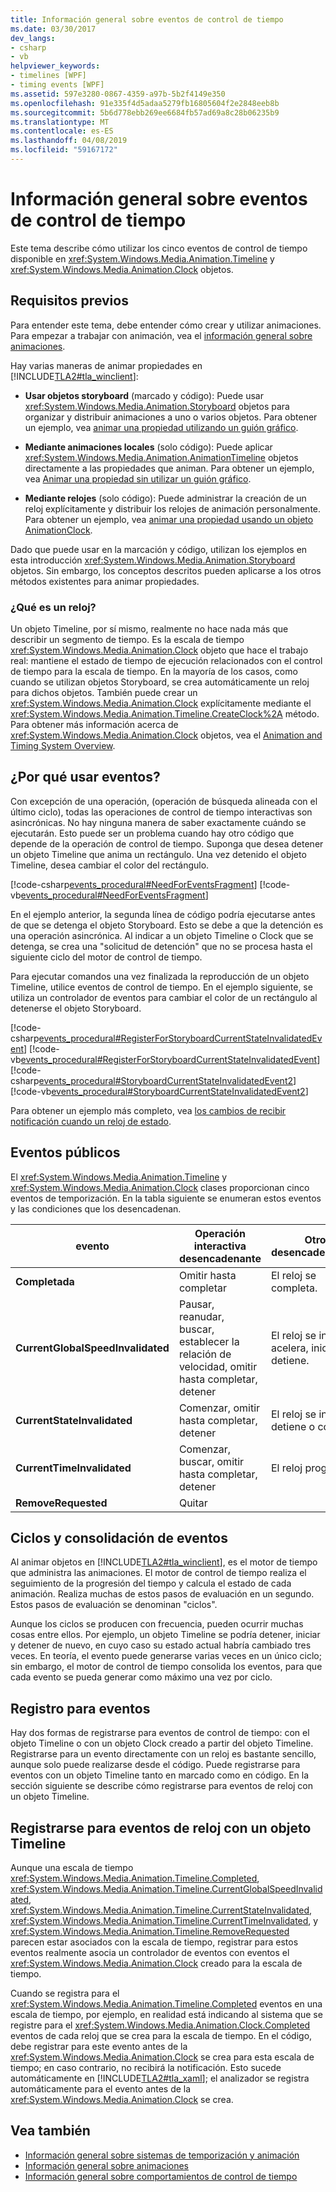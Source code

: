 ```yaml
---
title: Información general sobre eventos de control de tiempo
ms.date: 03/30/2017
dev_langs:
- csharp
- vb
helpviewer_keywords:
- timelines [WPF]
- timing events [WPF]
ms.assetid: 597e3280-0867-4359-a97b-5b2f4149e350
ms.openlocfilehash: 91e335f4d5adaa5279fb16805604f2e2848eeb8b
ms.sourcegitcommit: 5b6d778ebb269ee6684fb57ad69a8c28b06235b9
ms.translationtype: MT
ms.contentlocale: es-ES
ms.lasthandoff: 04/08/2019
ms.locfileid: "59167172"
---
```

# <a name="timing-events-overview"></a>Información general sobre eventos de control de tiempo
Este tema describe cómo utilizar los cinco eventos de control de tiempo disponible en <xref:System.Windows.Media.Animation.Timeline> y <xref:System.Windows.Media.Animation.Clock> objetos.  
  
## <a name="prerequisites"></a>Requisitos previos  
 Para entender este tema, debe entender cómo crear y utilizar animaciones. Para empezar a trabajar con animación, vea el [información general sobre animaciones](animation-overview.md).  
  
 Hay varias maneras de animar propiedades en [!INCLUDE[TLA2#tla_winclient](../../../../includes/tla2sharptla-winclient-md.md)]:  
  
-   **Usar objetos storyboard** (marcado y código): Puede usar <xref:System.Windows.Media.Animation.Storyboard> objetos para organizar y distribuir animaciones a uno o varios objetos. Para obtener un ejemplo, vea [animar una propiedad utilizando un guión gráfico](how-to-animate-a-property-by-using-a-storyboard.md).  
  
-   **Mediante animaciones locales** (solo código): Puede aplicar <xref:System.Windows.Media.Animation.AnimationTimeline> objetos directamente a las propiedades que animan. Para obtener un ejemplo, vea [Animar una propiedad sin utilizar un guión gráfico](how-to-animate-a-property-without-using-a-storyboard.md).  
  
-   **Mediante relojes** (solo código): Puede administrar la creación de un reloj explícitamente y distribuir los relojes de animación personalmente.  Para obtener un ejemplo, vea [animar una propiedad usando un objeto AnimationClock](how-to-animate-a-property-by-using-an-animationclock.md).  
  
 Dado que puede usar en la marcación y código, utilizan los ejemplos en esta introducción <xref:System.Windows.Media.Animation.Storyboard> objetos. Sin embargo, los conceptos descritos pueden aplicarse a los otros métodos existentes para animar propiedades.  
  
### <a name="what-is-a-clock"></a>¿Qué es un reloj?  
 Un objeto Timeline, por sí mismo, realmente no hace nada más que describir un segmento de tiempo. Es la escala de tiempo <xref:System.Windows.Media.Animation.Clock> objeto que hace el trabajo real: mantiene el estado de tiempo de ejecución relacionados con el control de tiempo para la escala de tiempo. En la mayoría de los casos, como cuando se utilizan objetos Storyboard, se crea automáticamente un reloj para dichos objetos. También puede crear un <xref:System.Windows.Media.Animation.Clock> explícitamente mediante el <xref:System.Windows.Media.Animation.Timeline.CreateClock%2A> método. Para obtener más información acerca de <xref:System.Windows.Media.Animation.Clock> objetos, vea el [Animation and Timing System Overview](animation-and-timing-system-overview.md).  
  
## <a name="why-use-events"></a>¿Por qué usar eventos?  
 Con excepción de una operación, (operación de búsqueda alineada con el último ciclo), todas las operaciones de control de tiempo interactivas son asincrónicas. No hay ninguna manera de saber exactamente cuándo se ejecutarán. Esto puede ser un problema cuando hay otro código que depende de la operación de control de tiempo. Suponga que desea detener un objeto Timeline que anima un rectángulo. Una vez detenido el objeto Timeline, desea cambiar el color del rectángulo.  
  
 [!code-csharp[events_procedural#NeedForEventsFragment](~/samples/snippets/csharp/VS_Snippets_Wpf/events_procedural/CSharp/EventExample.cs#needforeventsfragment)]
 [!code-vb[events_procedural#NeedForEventsFragment](~/samples/snippets/visualbasic/VS_Snippets_Wpf/events_procedural/VisualBasic/EventExample.vb#needforeventsfragment)]  
  
 En el ejemplo anterior, la segunda línea de código podría ejecutarse antes de que se detenga el objeto Storyboard. Esto se debe a que la detención es una operación asincrónica. Al indicar a un objeto Timeline o Clock que se detenga, se crea una "solicitud de detención" que no se procesa hasta el siguiente ciclo del motor de control de tiempo.  
  
 Para ejecutar comandos una vez finalizada la reproducción de un objeto Timeline, utilice eventos de control de tiempo. En el ejemplo siguiente, se utiliza un controlador de eventos para cambiar el color de un rectángulo al detenerse el objeto Storyboard.  
  
 [!code-csharp[events_procedural#RegisterForStoryboardCurrentStateInvalidatedEvent](~/samples/snippets/csharp/VS_Snippets_Wpf/events_procedural/CSharp/EventExample.cs#registerforstoryboardcurrentstateinvalidatedevent)]
 [!code-vb[events_procedural#RegisterForStoryboardCurrentStateInvalidatedEvent](~/samples/snippets/visualbasic/VS_Snippets_Wpf/events_procedural/VisualBasic/EventExample.vb#registerforstoryboardcurrentstateinvalidatedevent)]  
[!code-csharp[events_procedural#StoryboardCurrentStateInvalidatedEvent2](~/samples/snippets/csharp/VS_Snippets_Wpf/events_procedural/CSharp/EventExample.cs#storyboardcurrentstateinvalidatedevent2)]
[!code-vb[events_procedural#StoryboardCurrentStateInvalidatedEvent2](~/samples/snippets/visualbasic/VS_Snippets_Wpf/events_procedural/VisualBasic/EventExample.vb#storyboardcurrentstateinvalidatedevent2)]  
  
 Para obtener un ejemplo más completo, vea [los cambios de recibir notificación cuando un reloj de estado](how-to-receive-notification-when-clock-state-changes.md).  
  
## <a name="public-events"></a>Eventos públicos  
 El <xref:System.Windows.Media.Animation.Timeline> y <xref:System.Windows.Media.Animation.Clock> clases proporcionan cinco eventos de temporización. En la tabla siguiente se enumeran estos eventos y las condiciones que los desencadenan.  
  
|evento|Operación interactiva desencadenante|Otros desencadenadores|  
|-----------|--------------------------------------|--------------------|  
|**Completada**|Omitir hasta completar|El reloj se completa.|  
|**CurrentGlobalSpeedInvalidated**|Pausar, reanudar, buscar, establecer la relación de velocidad, omitir hasta completar, detener|El reloj se invierte, acelera, inicia o detiene.|  
|**CurrentStateInvalidated**|Comenzar, omitir hasta completar, detener|El reloj se inicia, detiene o completa.|  
|**CurrentTimeInvalidated**|Comenzar, buscar, omitir hasta completar, detener|El reloj progresa.|  
|**RemoveRequested**|Quitar||  
  
## <a name="ticking-and-event-consolidation"></a>Ciclos y consolidación de eventos  
 Al animar objetos en [!INCLUDE[TLA2#tla_winclient](../../../../includes/tla2sharptla-winclient-md.md)], es el motor de tiempo que administra las animaciones. El motor de control de tiempo realiza el seguimiento de la progresión del tiempo y calcula el estado de cada animación. Realiza muchas de estos pasos de evaluación en un segundo. Estos pasos de evaluación se denominan "ciclos".  
  
 Aunque los ciclos se producen con frecuencia, pueden ocurrir muchas cosas entre ellos. Por ejemplo, un objeto Timeline se podría detener, iniciar y detener de nuevo, en cuyo caso su estado actual habría cambiado tres veces. En teoría, el evento puede generarse varias veces en un único ciclo; sin embargo, el motor de control de tiempo consolida los eventos, para que cada evento se pueda generar como máximo una vez por ciclo.  
  
## <a name="registering-for-events"></a>Registro para eventos  
 Hay dos formas de registrarse para eventos de control de tiempo: con el objeto Timeline o con un objeto Clock creado a partir del objeto Timeline. Registrarse para un evento directamente con un reloj es bastante sencillo, aunque solo puede realizarse desde el código. Puede registrarse para eventos con un objeto Timeline tanto en marcado como en código. En la sección siguiente se describe cómo registrarse para eventos de reloj con un objeto Timeline.  
  
<a name="registeringforclockeventswithatimeline"></a>   
## <a name="registering-for-clock-events-with-a-timeline"></a>Registrarse para eventos de reloj con un objeto Timeline  
 Aunque una escala de tiempo <xref:System.Windows.Media.Animation.Timeline.Completed>, <xref:System.Windows.Media.Animation.Timeline.CurrentGlobalSpeedInvalidated>, <xref:System.Windows.Media.Animation.Timeline.CurrentStateInvalidated>, <xref:System.Windows.Media.Animation.Timeline.CurrentTimeInvalidated>, y <xref:System.Windows.Media.Animation.Timeline.RemoveRequested> parecen estar asociados con la escala de tiempo, registrar para estos eventos realmente asocia un controlador de eventos con eventos el <xref:System.Windows.Media.Animation.Clock> creado para la escala de tiempo.  
  
 Cuando se registra para el <xref:System.Windows.Media.Animation.Timeline.Completed> eventos en una escala de tiempo, por ejemplo, en realidad está indicando al sistema que se registre para el <xref:System.Windows.Media.Animation.Clock.Completed> eventos de cada reloj que se crea para la escala de tiempo. En el código, debe registrar para este evento antes de la <xref:System.Windows.Media.Animation.Clock> se crea para esta escala de tiempo; en caso contrario, no recibirá la notificación. Esto sucede automáticamente en [!INCLUDE[TLA2#tla_xaml](../../../../includes/tla2sharptla-xaml-md.md)]; el analizador se registra automáticamente para el evento antes de la <xref:System.Windows.Media.Animation.Clock> se crea.  
  
## <a name="see-also"></a>Vea también

- [Información general sobre sistemas de temporización y animación](animation-and-timing-system-overview.md)
- [Información general sobre animaciones](animation-overview.md)
- [Información general sobre comportamientos de control de tiempo](timing-behaviors-overview.md)
